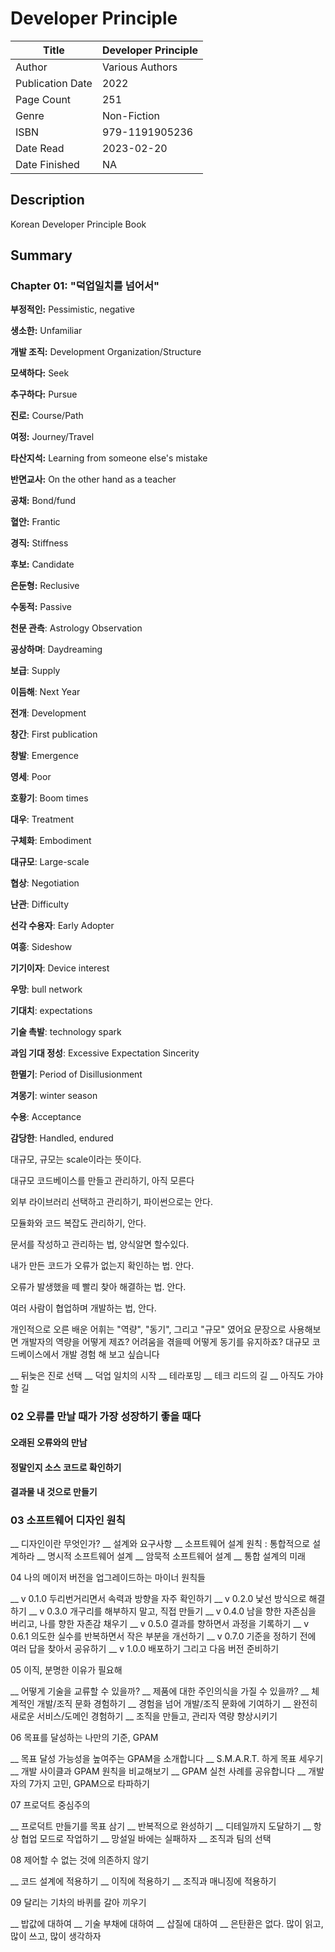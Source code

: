# Developer Principle

| Title            | Developer Principle |
|------------------|---------------------|
| Author           | Various Authors     |
| Publication Date | 2022                |
| Page Count       | 251                 |
| Genre            | Non-Fiction         |
| ISBN             | 979-1191905236      |
| Date Read        | 2023-02-20          |
| Date Finished    | NA                  |

## Description

Korean Developer Principle Book

## Summary

### Chapter 01: "덕업일치를 넘어서"

__부정적인:__ Pessimistic, negative

__생소한:__ Unfamiliar

__개발 조직:__ Development Organization/Structure

__모색하다:__ Seek

__추구하다:__ Pursue

__진로:__ Course/Path

__여정:__ Journey/Travel

__타산지석:__ Learning from someone else's mistake

__반면교사:__ On the other hand as a teacher

__공채:__ Bond/fund

__혈안:__ Frantic

__경직:__ Stiffness

__후보:__ Candidate

__은둔형:__ Reclusive

__수동적:__ Passive

__천문 관측__: Astrology Observation

__공상하며__: Daydreaming

__보급__: Supply

__이듬해__: Next Year

__전개__: Development

__창간__: First publication

__창발__: Emergence

__영세__: Poor

__호황기__: Boom times

__대우__: Treatment

__구체화__: Embodiment

__대규모__: Large-scale

__협상__: Negotiation

__난관__: Difficulty

__선각 수용자__: Early Adopter

__여흥__: Sideshow

__기기이자__: Device interest

__우망__: bull network

__기대치__: expectations

__기술 촉발__: technology spark

__과임 기대 정성__: Excessive Expectation Sincerity

__한멸기__: Period of Disillusionment

__겨몽기__: winter season

__수용__: Acceptance

__감당한__: Handled, endured

대규모, 규모는 scale이라는 뜻이다. 

대규모 코드베이스를 만들고 관리하기, 아직 모른다

외부 라이브러리 선택하고 관리하기, 파이썬으로는 안다.

모듈화와 코드 복잡도 관리하기, 안다.

문서를 작성하고 관리하는 법, 양식알면 할수있다.

내가 만든 코드가 오류가 없는지 확인하는 법. 안다.

오류가 발생했을 떼 빨리 찾아 해결하는 법. 안다. 

여러 사람이 협업하며 개발하는 법, 안다.

개인적으로 오른 배운 어휘는 "역량", "동기", 그리고 "규모" 였어요
문장으로 사용해보면
개발자의 역량을 어떻게 제죠?
어려움을 겪을떼 어떻게 동기를 유지하죠?
대규모 코드베이스에서 개발 경험 해 보고 싶습니다

__ 뒤늦은 진로 선택
__ 덕업 일치의 시작
__ 테라포밍
__ 테크 리드의 길
__ 아직도 가야 할 길

### 02 오류를 만날 때가 가장 성장하기 좋을 때다

#### 오래된 오류와의 만남
#### 정말인지 소스 코드로 확인하기
#### 결과물 내 것으로 만들기

### 03 소프트웨어 디자인 원칙

__ 디자인이란 무엇인가?
__ 설계와 요구사항
__ 소프트웨어 설계 원칙 : 통합적으로 설계하라
__ 명시적 소프트웨어 설계
__ 암묵적 소프트웨어 설계
__ 통합 설계의 미래

04 나의 메이저 버전을 업그레이드하는 마이너 원칙들

__ v 0.1.0 두리번거리면서 속력과 방향을 자주 확인하기
__ v 0.2.0 낯선 방식으로 해결하기
__ v 0.3.0 개구리를 해부하지 말고, 직접 만들기
__ v 0.4.0 남을 향한 자존심을 버리고, 나를 향한 자존감 채우기
__ v 0.5.0 결과를 향하면서 과정을 기록하기
__ v 0.6.1 의도한 실수를 반복하면서 작은 부분을 개선하기
__ v 0.7.0 기준을 정하기 전에 여러 답을 찾아서 공유하기
__ v 1.0.0 배포하기 그리고 다음 버전 준비하기

05 이직, 분명한 이유가 필요해

__ 어떻게 기술을 교류할 수 있을까?
__ 제품에 대한 주인의식을 가질 수 있을까?
__ 체계적인 개발/조직 문화 경험하기
__ 경험을 넘어 개발/조직 문화에 기여하기
__ 완전히 새로운 서비스/도메인 경험하기
__ 조직을 만들고, 관리자 역량 향상시키기

06 목표를 달성하는 나만의 기준, GPAM

__ 목표 달성 가능성을 높여주는 GPAM을 소개합니다
__ S.M.A.R.T. 하게 목표 세우기
__ 개발 사이클과 GPAM 원칙을 비교해보기
__ GPAM 실천 사례를 공유합니다
__ 개발자의 7가지 고민, GPAM으로 타파하기

07 프로덕트 중심주의

__ 프로덕트 만들기를 목표 삼기
__ 반복적으로 완성하기
__ 디테일까지 도달하기
__ 항상 협업 모드로 작업하기
__ 망설일 바에는 실패하자
__ 조직과 팀의 선택

08 제어할 수 없는 것에 의존하지 않기

__ 코드 설계에 적용하기
__ 이직에 적용하기
__ 조직과 매니징에 적용하기

09 달리는 기차의 바퀴를 갈아 끼우기

__ 밥값에 대하여
__ 기술 부채에 대하여
__ 삽질에 대하여
__ 은탄환은 없다. 많이 읽고, 많이 쓰고, 많이 생각하자